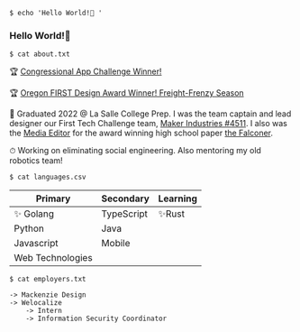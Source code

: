 `$ echo 'Hello World!👋 '`
### Hello World!👋

<!--
**lwerner-lshigh/lwerner-lshigh** is a ✨ _special_ ✨ repository because its `README.md` (this file) appears on your GitHub profile.

Here are some ideas to get you started:

- 🔭 I’m currently working on ...
- 🌱 I’m currently learning ...
- 👯 I’m looking to collaborate on ...
- 🤔 I’m looking for help with ...
- 💬 Ask me about ...
- 📫 How to reach me: ...
- 😄 Pronouns: ...
- ⚡ Fun fact: ...
-->

`$ cat about.txt`


🏆 [Congressional App Challenge Winner!](https://www.congressionalappchallenge.us/21-OR05/)

🏆 [Oregon FIRST Design Award Winner! Freight-Frenzy Season](https://ftc-events.firstinspires.org/team/4511)


🏫 Graduated 2022 @ La Salle College Prep. I was the team captain and lead designer our First Tech Challenge team, [Maker Industries #4511](https://github.com/LaSalleRobots). I also was the [Media Editor](https://lasallefalconer.com/staff_name/lukas-werner/) for the award winning high school paper [the Falconer](https://lasallefalconer.com/). 

⏱ Working on eliminating social engineering. Also mentoring my old robotics team!

`$ cat languages.csv`

|Primary|Secondary|Learning|
|---|---|---|
|✨ Golang| TypeScript|✨Rust|
|Python|Java| |
|Javascript| Mobile| |
|Web Technologies| | |


`$ cat employers.txt`
```
-> Mackenzie Design
-> Welocalize
    -> Intern
    -> Information Security Coordinator
```

